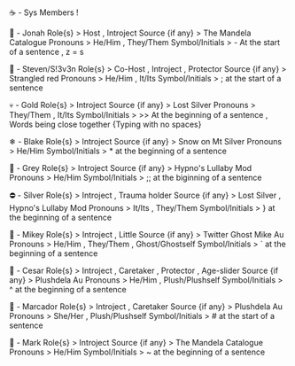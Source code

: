 ☕ - Sys Members !

👻 - Jonah 
Role{s} > Host , Introject
Source {if any} > The Mandela Catalogue
Pronouns > He/Him , They/Them
Symbol/Initials > - At the start of a sentence , z = s

🌹 - Steven/S!3v3n
Role{s} > Co-Host , Introject , Protector
Source {if any} > Strangled red
Pronouns > He/Him , It/Its
Symbol/Initials > ; at the start of a sentence

💀 - Gold
Role{s} > Introject
Source {if any} > Lost Silver
Pronouns > They/Them , It/Its
Symbol/Initials > >> At the beginning of a sentence , Words being close together {Typing with no spaces}

❄ - Blake
Role{s} > Introject
Source {if any} > Snow on Mt Silver
Pronouns > He/Him
Symbol/Initials > * at the beginning of a sentence

💛 - Grey
Role{s} > Introject
Source {if any} > Hypno's Lullaby Mod
Pronouns > He/Him
Symbol/Initials > ;; at the biginning of a sentence

⛔ - Silver 
Role{s} > Introject , Trauma holder
Source {if any} > Lost Silver , Hypno's Lullaby Mod
Pronouns > It/Its , They/Them
Symbol/Initials > } at  the beginning of a sentence

💙 - Mikey
Role{s} > Introject ,  Little
Source {if any} > Twitter Ghost Mike Au
Pronouns > He/Him , They/Them , Ghost/Ghostself
Symbol/Initials > ` at the beginning of a sentence

🧸 - Cesar
Role{s} > Introject , Caretaker , Protector , Age-slider
Source {if any} > Plushdela Au
Pronouns > He/Him , Plush/Plushself
Symbol/Initials > ^ at the beginning of a sentence

🐇 - Marcador
Role{s} > Introject , Caretaker
Source {if any} > Plushdela Au
Pronouns > She/Her , Plush/Plushself
Symbol/Initials > # at the start of a sentence

📓 - Mark
Role{s} > Introject
Source {if any} > The Mandela Catalogue
Pronouns > He/Him
Symbol/Initials > ~ at the beginning of a sentence 
